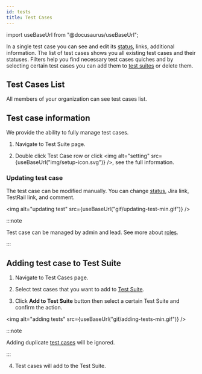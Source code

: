 ```yaml
---
id: tests
title: Test Cases
---
```


import useBaseUrl from "@docusaurus/useBaseUrl";

In a single test case you can see and edit its [status](/test-status), links, additional information. The list of test cases shows you all existing test cases and their statuses. Filters help you find necessary test cases quiches and by selecting certain test cases you can add them to [test suites](/test-plans) or delete them.

## Test Cases List

All members of your organization can see test cases list.

## Test case information

We provide the ability to fully manage test cases.

<!-- <img alt="test" src={useBaseUrl("img/test.svg")} /> -->

1. Navigate to Test Suite page.

2. Double click Test Case row or click <img alt="setting" src={useBaseUrl("img/setup-icon.svg")} />, see the full information.

### Updating test case

The test case can be modified manually.
You can change [status](/test-status), Jira link, TestRail link, and comment.

<img alt="updating test" src={useBaseUrl("gif/updating-test-min.gif")} />

:::note

Test case can be managed by admin and lead. See more about [roles](/users/#roles).

:::

## Adding test case to Test Suite

1. Navigate to Test Cases page.

2. Select test cases that you want to add to [Test Suite](/test-plans#test-plan-details).

3. Click **Add to Test Suite** button then select a certain Test Suite and confirm the action.

<img alt="adding tests" src={useBaseUrl("gif/adding-tests-min.gif")} />

:::note

Adding duplicate [test cases](/tests) will be ignored.

:::

4. Test cases will add to the Test Suite.

<!-- ## Global deleting tests

You can delete tests from your organizations and it will be deleted from [Test Cases List](/tests/#test-list) and all [Test Suites](/test-plans).

1. Navigate to Test Cases page.

2. Select test case or test cases that you want to delete.

3. Click **Delete test cases** button and confirm the action. -->
